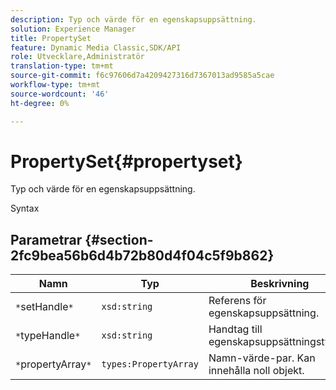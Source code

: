 ```yaml
---
description: Typ och värde för en egenskapsuppsättning.
solution: Experience Manager
title: PropertySet
feature: Dynamic Media Classic,SDK/API
role: Utvecklare,Administratör
translation-type: tm+mt
source-git-commit: f6c97606d7a4209427316d7367013ad9585a5cae
workflow-type: tm+mt
source-wordcount: '46'
ht-degree: 0%

---
```



# PropertySet{#propertyset}

Typ och värde för en egenskapsuppsättning.

Syntax

## Parametrar {#section-2fc9bea56b6d4b72b80d4f04c5f9b862}

| Namn | Typ | Beskrivning |
|---|---|---|
| `*`setHandle`*` | `xsd:string` | Referens för egenskapsuppsättning. |
| `*`typeHandle`*` | `xsd:string` | Handtag till egenskapsuppsättningstypen. |
| `*`propertyArray`*` | `types:PropertyArray` | Namn-värde-par. Kan innehålla noll objekt. |

